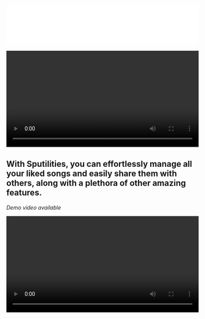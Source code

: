 ![Logo-white](Assets/logo-white.png)
<center>
    <video width="100%" controls>
        <source src="./Assets/Sputilties-demo.mp4" type="video/mp4">
        Your browser does not support the video tag.
    </video>
</center>

## With Sputilities, you can effortlessly manage all your liked songs and easily share them with others, along with a plethora of other amazing features.

*Demo video available*

<center>
    <video width="100%" controls>
        <source src="./Assets/Sputilties-demo.mp4" type="video/mp4">
        Your browser does not support the video tag.
    </video>
</center>


